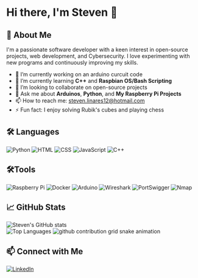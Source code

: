 # Hi there, I'm Steven 👋

## 🌟 About Me
I'm a passionate software developer with a keen interest in open-source projects, web development, and Cybersecurity. I love experimenting with new programs and continuously improving my skills.

- 🔭 I’m currently working on an arduino curcuit code
- 🌱 I’m currently learning **C++** and **Raspbian OS/Bash Scripting**
- 👯 I’m looking to collaborate on open-source projects
- 💬 Ask me about **Arduinos**, **Python**, and **My Raspberry Pi Projects**
- 📫 How to reach me: [steven.linares12@hotmail.com](mailto:steven.linares12@hotmail.com)
- ⚡ Fun fact: I enjoy solving Rubik's cubes and playing chess


## 🛠️ Languages

![Python](https://img.shields.io/badge/-Python-3776AB?style=flat-square&logo=python&logoColor=white)
![HTML](https://img.shields.io/badge/-HTML-E34F26?style=flat-square&logo=html5&logoColor=white)
![CSS](https://img.shields.io/badge/-CSS-1572B6?style=flat-square&logo=css3&logoColor=white)
![JavaScript](https://img.shields.io/badge/-JavaScript-F7DF1E?style=flat-square&logo=javascript&logoColor=black)
![C++](https://img.shields.io/badge/-C++-00599C?style=flat-square&logo=c%2B%2B&logoColor=white)


##  🛠️Tools

![Raspberry Pi](https://img.shields.io/badge/-Raspberry%20Pi-A22846?style=flat-square&logo=raspberry-pi&logoColor=white)
![Docker](https://img.shields.io/badge/-Docker-2496ED?style=flat-square&logo=docker&logoColor=white)
![Arduino](https://img.shields.io/badge/-Arduino-00979D?style=flat-square&logo=arduino&logoColor=white)
![Wireshark](https://img.shields.io/badge/-Wireshark-1679A7?style=flat-square&logo=wireshark&logoColor=white)
![PortSwigger](https://img.shields.io/badge/-PortSwigger-FF7139?style=flat-square&logo=burp-suite&logoColor=white)
![Nmap](https://img.shields.io/badge/-Nmap-00457C?style=flat-square&logo=nmap&logoColor=white)


## 📈 GitHub Stats

<picture>
  <source media="(prefers-color-scheme: dark)" srcset="https://github-readme-stats.vercel.app/api?username=steven-lnrs&show_icons=true&theme=dark">
  <source media="(prefers-color-scheme: light)" srcset="https://github-readme-stats.vercel.app/api?username=steven-lnrs&show_icons=true&theme=light">
  <img src="https://github-readme-stats.vercel.app/api?username=steven-lnrs&show_icons=true&theme=light" alt="Steven's GitHub stats">
</picture>
<br>
<picture>
  <source media="(prefers-color-scheme: dark)" srcset="https://github-readme-stats.vercel.app/api/top-langs/?username=steven-lnrs&layout=compact&theme=dark">
  <source media="(prefers-color-scheme: light)" srcset="https://github-readme-stats.vercel.app/api/top-langs/?username=steven-lnrs&layout=compact&theme=light">
  <img src="https://github-readme-stats.vercel.app/api/top-langs/?username=steven-lnrs&layout=compact&theme=light" alt="Top Languages">
</picture>


 <picture>
  <source media="(prefers-color-scheme: dark)" srcset="https://raw.githubusercontent.com/steven-lnrs/steven-lnrs/refs/heads/main/dist/github-snake-dark.svg">
  <source media="(prefers-color-scheme: light)" srcset="https://raw.githubusercontent.com/steven-lnrs/steven-lnrs/refs/heads/main/dist/github-snake.svg">
  <img alt="github contribution grid snake animation" src="https://raw.githubusercontent.com/steven-lnrs/steven-lnrs/output/github-contribution-grid-snake.svg">
</picture>

## 📫 Connect with Me

[![LinkedIn](https://img.shields.io/badge/-LinkedIn-0077B5?style=flat-square&logo=linkedin&logoColor=white)](https://linkedin.com/in/steven-linares/)


